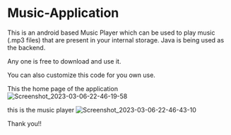 # Music-Application

This is an android based Music Player which can be used to play music (.mp3 files) that are present in your internal storage.
Java is being used as the backend.

Any one is free to download and use it.

You can also customize this code for you own use. 

This the home page of the application
![Screenshot_2023-03-06-22-46-19-58](https://user-images.githubusercontent.com/24701555/223185755-2ef91e42-f86a-498d-9317-94e82bd673fd.jpg)

this is the music player
![Screenshot_2023-03-06-22-46-43-10](https://user-images.githubusercontent.com/24701555/223185989-983ecbeb-7264-4083-a9b0-9b29e24bde1c.jpg)

Thank you!!
